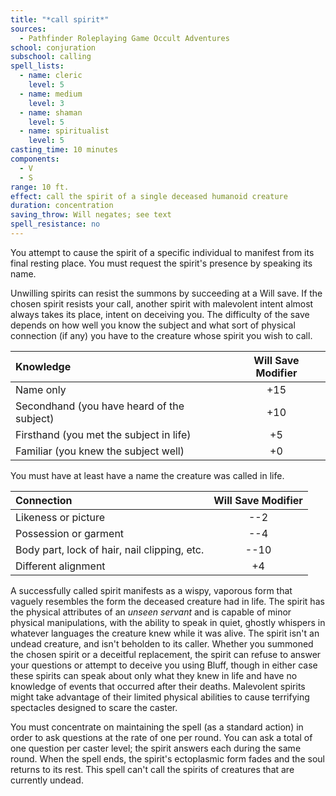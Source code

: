 ```yaml
---
title: "*call spirit*"
sources:
  - Pathfinder Roleplaying Game Occult Adventures
school: conjuration
subschool: calling
spell_lists:
  - name: cleric
    level: 5
  - name: medium
    level: 3
  - name: shaman
    level: 5
  - name: spiritualist
    level: 5
casting_time: 10 minutes
components:
  - V
  - S
range: 10 ft.
effect: call the spirit of a single deceased humanoid creature
duration: concentration
saving_throw: Will negates; see text
spell_resistance: no
---
```


You attempt to cause the spirit of a specific individual to manifest from its final resting place. You must request the spirit's presence by speaking its name.

Unwilling spirits can resist the summons by succeeding at a Will save. If the chosen spirit resists your call, another spirit with malevolent intent almost always takes its place, intent on deceiving you. The difficulty of the save depends on how well you know the subject and what sort of physical connection (if any) you have to the creature whose spirit you wish to call.

| Knowledge                                  | Will Save Modifier |
|:-------------------------------------------|:------------------:|
| Name only                                  |        +15         |
| Secondhand (you have heard of the subject) |        +10         |
| Firsthand (you met the subject in life)    |         +5         |
| Familiar (you knew the subject well)       |         +0         |

You must have at least have a name the creature was called in life.

| Connection                                   | Will Save Modifier |
|:---------------------------------------------|:------------------:|
| Likeness or picture                          |        --2         |
| Possession or garment                        |        --4         |
| Body part, lock of hair, nail clipping, etc. |        --10        |
| Different alignment                          |         +4         |

A successfully called spirit manifests as a wispy, vaporous form that vaguely resembles the form the deceased creature had in life. The spirit has the physical attributes of an *unseen servant* and is capable of minor physical manipulations, with the ability to speak in quiet, ghostly whispers in whatever languages the creature knew while it was alive. The spirit isn't an undead creature, and isn't beholden to its caller. Whether you summoned the chosen spirit or a deceitful replacement, the spirit can refuse to answer your questions or attempt to deceive you using Bluff, though in either case these spirits can speak about only what they knew in life and have no knowledge of events that occurred after their deaths. Malevolent spirits might take advantage of their limited physical abilities to cause terrifying spectacles designed to scare the caster.

You must concentrate on maintaining the spell (as a standard action) in order to ask questions at the rate of one per round. You can ask a total of one question per caster level; the spirit answers each during the same round. When the spell ends, the spirit's ectoplasmic form fades and the soul returns to its rest. This spell can't call the spirits of creatures that are currently undead.
